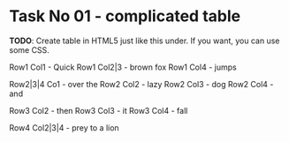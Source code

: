 # Task No 01 - complicated table

__TODO__: Create table in HTML5 just like this under. If you want, you can use some CSS.

Row1 Col1 - Quick
Row1 Col2|3 - brown fox
Row1 Col4 - jumps

Row2|3|4 Co1 - over the
Row2 Col2 - lazy
Row2 Col3 - dog
Row2 Col4 - and

Row3 Col2 - then
Row3 Col3 - it
Row3 Col4 - fall

Row4 Col2|3|4 - prey to a lion 

